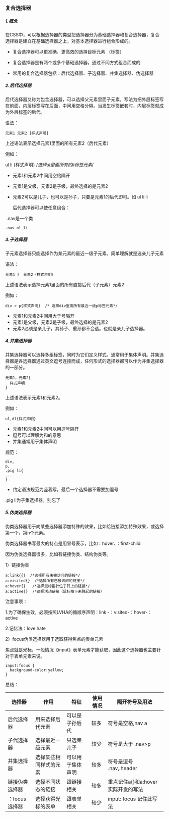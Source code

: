 ### 复合选择器

##### 1.概念

 在CSS中，可以根据选择器的类型把选择器分为基础选择器和复合选择器，复合选择器是建立在基础选择器之上，对基本选择器进行组合形成的。

- 复合选择器可以更准确、更高效的选择目标元素 （标签）

- 复合选择器是有两个或多个基础选择器，通过不同方式组合而成的
- 常用的复合选择器包括：后代选择器、子选择器、并集选择器、伪选择器

##### 2.后代选择器

后代选择器又称为包含选择器，可以选择父元素里面子元素，写法为把外层标签写在前面，内层标签写在后面，中间用空格分隔。当发生标签嵌套时，内层标签就成为外层标签的后代。

语法：

```
元素1 元素2 {样式声明}
```

上述语法表示选择元素1里面的所有元素2（后代元素）

例如：

ul li {样式声明} /*选择ul里面所有的li标签元素*/

- 元素1和元素2中间用空格隔开
- 元素1是父级，元素2是子级，最终选择的是元素2
- 元素2可以是儿子，也可以是孙子，只要是元素1的后代即可。如 ul li li

   后代选择器可以使任意组合： 

​    .nav是一个类

```
.nav ol li
```



##### 3.子选择器

子元素选择器只能选择作为某元素的最近一级子元素。简单理解就是选亲儿子元素

语法：

```
元素1 》 元素2（样式声明）
```

上述语法表示选择元素1里面的所有直接后代（子元素）元素2

例如：

```
div > p{样式声明}  /* 选择div里面所有最近一级p标签元素*/
```

- 元素1和元素2中间用大于号隔开
- 元素1是父级，元素2是子级，最终选择的是元素2
- 元素2必须是亲儿子，其孙子、重孙都不会选。也就是亲儿子选择器。

##### 4.并集选择器

并集选择器可以选择多组标签，同时为它们定义样式。通常用于集体声明。并集选择器是各选择器通过英文逗号连接而成，任何形式的选择器都可以作为并集选择器的一部分。

```
元素1，元素2{
  样式声明
}
```

上述语法表示元素1和元素2。

例如：

```
ul,dl{样式声明} 
```

- 元素1和元素2中间可以用逗号隔开
- 逗号可以理解为和的意思
- 并集通常用于集体声明



规范：

```
div,
p,
.pig li{
...
}
```

- 约定语法规范为竖着写，最后一个选择器不需要加逗号

.pig li为子集选择器，别忘了



##### 5.伪类选择器

伪类选择器用于向某些选择器添加特殊的效果，比如给链接添加特殊效果，或选择第一个，第n个元素。

伪类选择器书写最大的特点是用冒号表示，比如：hover、：first-child

因为伪类选择器很多，比如有链接伪类、结构伪类等。

1）链接伪类

```
a:link{{}  /*选择所有未被访问的链接*/
a:visited{}  /*选择所有已被访问的链接*/
a:hover{}   /*选择鼠标指针位于其上的链接*/
a:active{}  /*选择活动链接（鼠标按下未弹起的链接）
```

注意事项：

1.为了确保生效，必须按照LVHA的循顺序声明：link -：visited-：hover-：active

2.记忆法：love hate

2）focus伪类选择器用于选取获得焦点的表单元素

​       焦点就是光标，一般情况《input》表单元素才能获取，因此这个选择器也主要针对于表单元素来说。

```
input:focus {
  background-color:yellow;
}
```



总结：

| 选择器         | 作用                   | 特征             | 使用情况 | 隔开符号及用法                      |
| -------------- | ---------------------- | ---------------- | -------- | ----------------------------------- |
| 后代选择器     | 用来选择后代元素       | 可以是子孙后代   | 较多     | 符号是空格,nav a                    |
| 子代选择器     | 选择最近一级元素       | 只选亲儿子       | 较少     | 符号是大于 .nav>p                   |
| 并集选择器     | 选择某些相同样式的元素 | 可以用于集体声明 | 较多     | 符号是逗号 .nav,.header             |
| 链接伪类选择器 | 选择不同状态的链接     | 跟链接相关       | 较多     | 重点记住a{}和a:hover 实际开发的写法 |
| ：focus选择器  | 选择获得光标的表单     | 跟表单相关       | 较少     | input: focus 记住此写法             |

